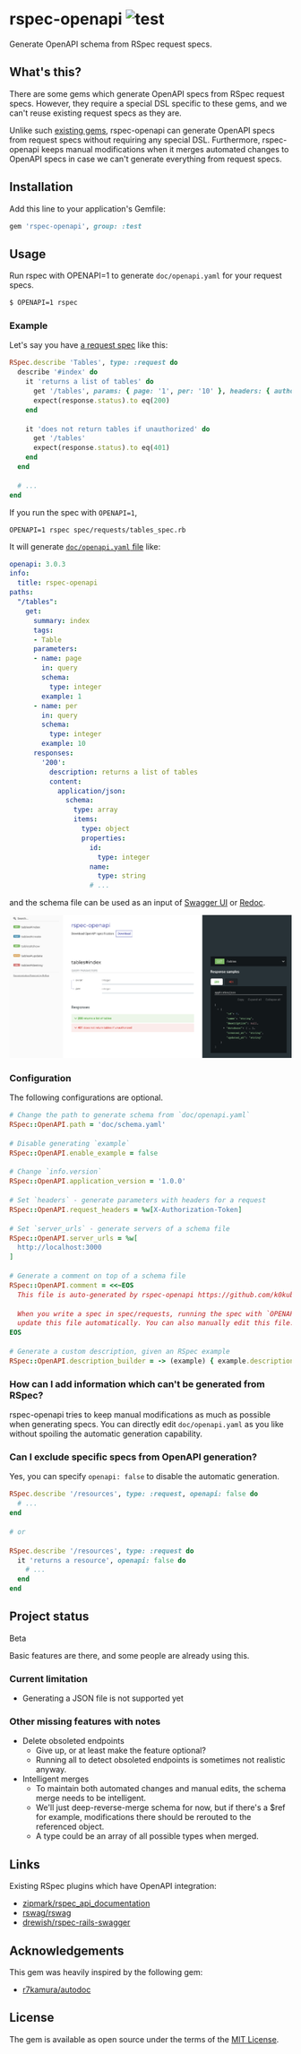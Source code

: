 # rspec-openapi ![test](https://github.com/k0kubun/rspec-openapi/workflows/test/badge.svg)

Generate OpenAPI schema from RSpec request specs.

## What's this?

There are some gems which generate OpenAPI specs from RSpec request specs.
However, they require a special DSL specific to these gems, and we can't reuse existing request specs as they are.

Unlike such [existing gems](#links), rspec-openapi can generate OpenAPI specs from request specs without requiring any special DSL.
Furthermore, rspec-openapi keeps manual modifications when it merges automated changes to OpenAPI specs
in case we can't generate everything from request specs.

## Installation

Add this line to your application's Gemfile:

```ruby
gem 'rspec-openapi', group: :test
```

## Usage

Run rspec with OPENAPI=1 to generate `doc/openapi.yaml` for your request specs.

```bash
$ OPENAPI=1 rspec
```

### Example

Let's say you have [a request spec](./spec/requests/rails/tables_spec.rb) like this:

```rb
RSpec.describe 'Tables', type: :request do
  describe '#index' do
    it 'returns a list of tables' do
      get '/tables', params: { page: '1', per: '10' }, headers: { authorization: 'k0kubun' }
      expect(response.status).to eq(200)
    end

    it 'does not return tables if unauthorized' do
      get '/tables'
      expect(response.status).to eq(401)
    end
  end

  # ...
end
```

If you run the spec with `OPENAPI=1`,

```
OPENAPI=1 rspec spec/requests/tables_spec.rb
```

It will generate [`doc/openapi.yaml` file](./spec/rails/doc/openapi.yaml) like:

```yml
openapi: 3.0.3
info:
  title: rspec-openapi
paths:
  "/tables":
    get:
      summary: index
      tags:
      - Table
      parameters:
      - name: page
        in: query
        schema:
          type: integer
        example: 1
      - name: per
        in: query
        schema:
          type: integer
        example: 10
      responses:
        '200':
          description: returns a list of tables
          content:
            application/json:
              schema:
                type: array
                items:
                  type: object
                  properties:
                    id:
                      type: integer
                    name:
                      type: string
                    # ...
```

and the schema file can be used as an input of [Swagger UI](https://github.com/swagger-api/swagger-ui) or [Redoc](https://github.com/Redocly/redoc).

![Redoc example](./spec/rails/doc/screenshot.png)


### Configuration

The following configurations are optional.

```rb
# Change the path to generate schema from `doc/openapi.yaml`
RSpec::OpenAPI.path = 'doc/schema.yaml'

# Disable generating `example`
RSpec::OpenAPI.enable_example = false

# Change `info.version`
RSpec::OpenAPI.application_version = '1.0.0'

# Set `headers` - generate parameters with headers for a request
RSpec::OpenAPI.request_headers = %w[X-Authorization-Token]

# Set `server_urls` - generate servers of a schema file
RSpec::OpenAPI.server_urls = %w[
  http://localhost:3000
]

# Generate a comment on top of a schema file
RSpec::OpenAPI.comment = <<~EOS
  This file is auto-generated by rspec-openapi https://github.com/k0kubun/rspec-openapi

  When you write a spec in spec/requests, running the spec with `OPENAPI=1 rspec` will
  update this file automatically. You can also manually edit this file.
EOS

# Generate a custom description, given an RSpec example
RSpec::OpenAPI.description_builder = -> (example) { example.description }
```

### How can I add information which can't be generated from RSpec?

rspec-openapi tries to keep manual modifications as much as possible when generating specs.
You can directly edit `doc/openapi.yaml` as you like without spoiling the automatic generation capability.

### Can I exclude specific specs from OpenAPI generation?

Yes, you can specify `openapi: false` to disable the automatic generation.

```rb
RSpec.describe '/resources', type: :request, openapi: false do
  # ...
end

# or

RSpec.describe '/resources', type: :request do
  it 'returns a resource', openapi: false do
    # ...
  end
end
```

## Project status

Beta

Basic features are there, and some people are already using this.

### Current limitation

* Generating a JSON file is not supported yet

### Other missing features with notes

* Delete obsoleted endpoints
  * Give up, or at least make the feature optional?
  * Running all to detect obsoleted endpoints is sometimes not realistic anyway.
* Intelligent merges
  * To maintain both automated changes and manual edits, the schema merge needs to be intelligent.
  * We'll just deep-reverse-merge schema for now, but if there's a $ref for example, modifications
    there should be rerouted to the referenced object.
  * A type could be an array of all possible types when merged.

## Links

Existing RSpec plugins which have OpenAPI integration:

* [zipmark/rspec\_api\_documentation](https://github.com/zipmark/rspec_api_documentation)
* [rswag/rswag](https://github.com/rswag/rswag)
* [drewish/rspec-rails-swagger](https://github.com/drewish/rspec-rails-swagger)

## Acknowledgements

This gem was heavily inspired by the following gem:

* [r7kamura/autodoc](https://github.com/r7kamura/autodoc)

## License

The gem is available as open source under the terms of the [MIT License](https://opensource.org/licenses/MIT).
